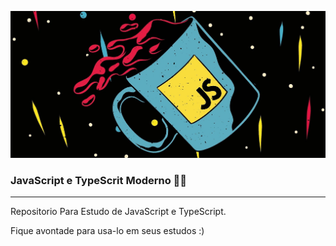 ![foto](js.jpg)
### JavaScript e TypeScrit Moderno :woman_technologist:
---
Repositorio Para Estudo de JavaScript e TypeScript.

Fique avontade para usa-lo em seus estudos :)
